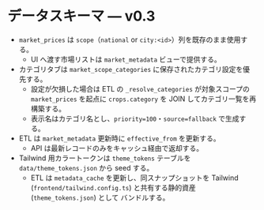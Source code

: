 # データスキーマ — v0.3

- `market_prices` は `scope`（`national` or `city:<id>`）列を既存のまま使用する。
  - UI へ渡す市場リストは `market_metadata` ビューで提供する。
- カテゴリタブは `market_scope_categories` に保存されたカテゴリ設定を優先する。
  - 設定が欠損した場合は ETL の `_resolve_categories` が対象スコープの
    `market_prices` を起点に `crops.category` を JOIN してカテゴリ一覧を再構築する。
  - 表示名はカテゴリ名とし、`priority=100`・`source=fallback` で生成する。
- ETL は `market_metadata` 更新時に `effective_from` を更新する。
  - API は最新レコードのみをキャッシュ経由で返却する。
- Tailwind 用カラートークンは `theme_tokens` テーブルを
  `data/theme_tokens.json` から seed する。
  - ETL は `metadata_cache` を更新し、同スナップショットを Tailwind
    (`frontend/tailwind.config.ts`) と共有する静的資産 (`theme_tokens.json`) として
    バンドルする。
